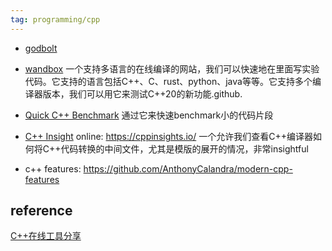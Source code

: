 ```yaml
---
tag: programming/cpp
---
```

* [godbolt](https://godbolt.org/)

* [wandbox](https://wandbox.org/)
    一个支持多语言的在线编译的网站，我们可以快速地在里面写实验代码。它支持的语言包括C++、C、rust、python、java等等。它支持多个编译器版本，我们可以用它来测试C++20的新功能.github.

* [Quick C++ Benchmark](https://quick-bench.com/)
    通过它来快速benchmark小的代码片段

* [C++ Insight](https://github.com/andreasfertig/cppinsights)
	online: https://cppinsights.io/
    一个允许我们查看C++编译器如何将C++代码转换的中间文件，尤其是模版的展开的情况，非常insightful

* c++ features: https://github.com/AnthonyCalandra/modern-cpp-features
## reference
[C++在线工具分享](https://zhuanlan.zhihu.com/p/607467580)